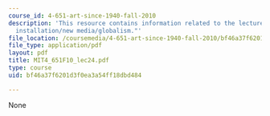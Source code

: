 ```yaml
---
course_id: 4-651-art-since-1940-fall-2010
description: 'This resource contains information related to the lecture "at present:
  installation/new media/globalism."'
file_location: /coursemedia/4-651-art-since-1940-fall-2010/bf46a37f6201d3f0ea3a54ff18dbd484_MIT4_651F10_lec24.pdf
file_type: application/pdf
layout: pdf
title: MIT4_651F10_lec24.pdf
type: course
uid: bf46a37f6201d3f0ea3a54ff18dbd484

---
```

None